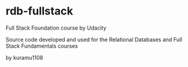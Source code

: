 rdb-fullstack
=============

Full Stack Foundation course by Udacity

Source code developed and used for the Relational Databases and Full Stack Fundamentals courses

by kuramu1108
